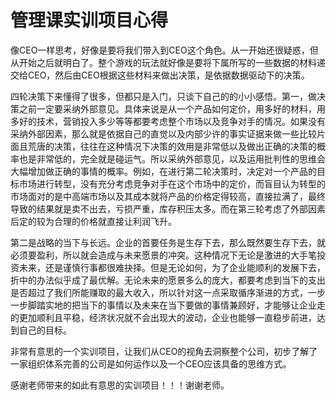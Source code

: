 # 管理课实训项目心得

像CEO一样思考，好像是要将我们带入到CEO这个角色。从一开始还很疑惑，但从开始之后就明白了。整个游戏的玩法就好像是要将下属所写的一些数据的材料递交给CEO，然后由CEO根据这些材料来做出决策，是依据数据驱动下的决策。

四轮决策下来懂得了很多，但都只是入门，只谈下自己的的小小感悟。第一，做决策之前一定要采纳外部意见。具体来说是从一个产品如何定价，用多好的材料，用多好的技术，营销投入多少等等都要考虑整个市场以及竞争对手的情况。如果没有采纳外部因素，那么就是依据自己的直觉以及内部少许的事实证据来做一些比较片面且荒唐的决策，往往在这种情况下决策的效用是非常低以及做出正确的决策的概率也是非常低的，完全就是碰运气。所以采纳外部意见，以及运用批判性的思维会大幅增加做正确的事情的概率。例如，在进行第二轮决策时，决定对一个产品的目标市场进行转型，没有充分考虑竞争对手在这个市场中的定价，而盲目认为转型的市场面对的是中高端市场以及其成本就将产品的价格定得较高，直接拉满了，最终导致的结果就是卖不出去，亏损严重，库存积压太多。而在第三轮考虑了外部因素后定的较为合理的价格就直接让利润飞升。

第二是战略的当下与长远。企业的首要任务是生存下去，那么既然要生存下去，就必须要盈利，所以就会造成与未来愿景的冲突。这种情况下无论是激进的大手笔投资未来，还是谨慎行事都很难抉择。但是无论如何，为了企业能顺利的发展下去，折中的办法似乎成了最优解。无论未来的愿景多么的庞大，都要考虑到当下的支出是否超过了我们所能赚取的最大收入，所以针对这一点采取循序渐进的方式，一步一步脚踏实地的把当下的事情以及未来在当下要做的事情兼顾好，才能够让企业走的更加顺利且平稳，经济状况就不会出现大的波动，企业也能够一直稳步前进，达到自己的目标。

非常有意思的一个实训项目，让我们从CEO的视角去洞察整个公司，初步了解了一家组织体系完善的公司是如何运作以及一个CEO应该具备的思维方式。

感谢老师带来的如此有意思的实训项目！！！谢谢老师。